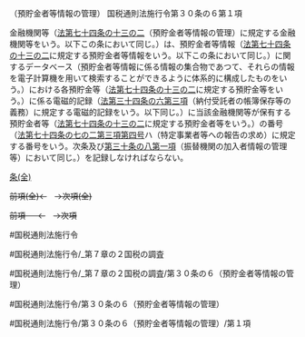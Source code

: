 （預貯金者等情報の管理）
国税通則法施行令第３０条の６第１項

金融機関等（[法第七十四条の十三の二](国税通則法＿＿＿＿＿第７４条の１３の２第１項)（預貯金者等情報の管理）に規定する金融機関等をいう。以下この条において同じ。）は、預貯金者等情報（[法第七十四条の十三の二](国税通則法＿＿＿＿＿第７４条の１３の２第１項)に規定する預貯金者等情報をいう。以下この条において同じ。）に関するデータベース（預貯金者等情報に係る情報の集合物であつて、それらの情報を電子計算機を用いて検索することができるように体系的に構成したものをいう。）における各預貯金等（[法第七十四条の十三の二](国税通則法＿＿＿＿＿第７４条の１３の２第１項)に規定する預貯金等をいう。）に係る電磁的記録（[法第三十四条の六第三項](国税通則法＿＿＿＿＿第３４条の６第３項)（納付受託者の帳簿保存等の義務）に規定する電磁的記録をいう。以下同じ。）に当該金融機関等が保有する預貯金者等（[法第七十四条の十三の二](国税通則法＿＿＿＿＿第７４条の１３の２第１項)に規定する預貯金者等をいう。）の番号（[法第七十四条の七の二第三項第四号](国税通則法＿＿＿＿＿第７４条の７の２第３項第４号)ハ（特定事業者等への報告の求め）に規定する番号をいう。次条及び[第三十条の八第一項](国税通則法施行＿令＿第３０条の８第１項)（振替機関の加入者情報の管理等）において同じ。）を記録しなければならない。

[条(全)](国税通則法施行＿令＿第３０条の６_.md)

~~前項(全)←~~　~~→次項(全)~~

~~前項 　 ←~~　~~→次項~~



#国税通則法施行令

#国税通則法施行令/_第７章の２国税の調査

#国税通則法施行令/_第７章の２国税の調査/第３０条の６（預貯金者等情報の管理）

#国税通則法施行令/第３０条の６（預貯金者等情報の管理）

#国税通則法施行令/第３０条の６（預貯金者等情報の管理）/第１項

